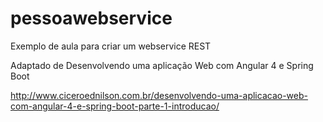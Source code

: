 # pessoawebservice
Exemplo de aula para criar um webservice REST

Adaptado de Desenvolvendo uma aplicação Web com Angular 4 e Spring Boot 

http://www.ciceroednilson.com.br/desenvolvendo-uma-aplicacao-web-com-angular-4-e-spring-boot-parte-1-introducao/

